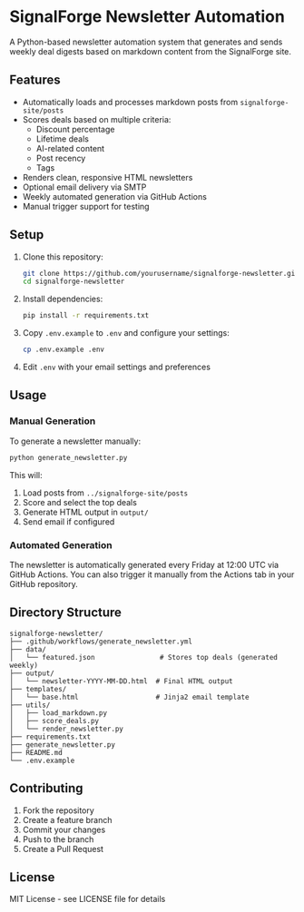 # SignalForge Newsletter Automation

A Python-based newsletter automation system that generates and sends weekly deal digests based on markdown content from the SignalForge site.

## Features

- Automatically loads and processes markdown posts from `signalforge-site/posts`
- Scores deals based on multiple criteria:
  - Discount percentage
  - Lifetime deals
  - AI-related content
  - Post recency
  - Tags
- Renders clean, responsive HTML newsletters
- Optional email delivery via SMTP
- Weekly automated generation via GitHub Actions
- Manual trigger support for testing

## Setup

1. Clone this repository:
   ```bash
   git clone https://github.com/yourusername/signalforge-newsletter.git
   cd signalforge-newsletter
   ```

2. Install dependencies:
   ```bash
   pip install -r requirements.txt
   ```

3. Copy `.env.example` to `.env` and configure your settings:
   ```bash
   cp .env.example .env
   ```

4. Edit `.env` with your email settings and preferences

## Usage

### Manual Generation

To generate a newsletter manually:

```bash
python generate_newsletter.py
```

This will:
1. Load posts from `../signalforge-site/posts`
2. Score and select the top deals
3. Generate HTML output in `output/`
4. Send email if configured

### Automated Generation

The newsletter is automatically generated every Friday at 12:00 UTC via GitHub Actions. You can also trigger it manually from the Actions tab in your GitHub repository.

## Directory Structure

```
signalforge-newsletter/
├── .github/workflows/generate_newsletter.yml
├── data/
│   └── featured.json                # Stores top deals (generated weekly)
├── output/
│   └── newsletter-YYYY-MM-DD.html  # Final HTML output
├── templates/
│   └── base.html                   # Jinja2 email template
├── utils/
│   ├── load_markdown.py
│   ├── score_deals.py
│   └── render_newsletter.py
├── requirements.txt
├── generate_newsletter.py
├── README.md
└── .env.example
```

## Contributing

1. Fork the repository
2. Create a feature branch
3. Commit your changes
4. Push to the branch
5. Create a Pull Request

## License

MIT License - see LICENSE file for details 